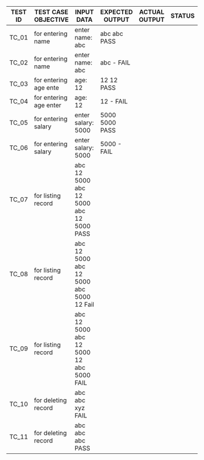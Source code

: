 
|TEST ID	|TEST CASE OBJECTIVE	     |INPUT DATA	       |EXPECTED OUTPUT	   |ACTUAL OUTPUT	   |STATUS| 
 -------- | -------------------------|-------------------|-------------------|-----------------|------|
|TC_01	  | for entering name	       |enter name: abc    |	abc	abc	PASS
|TC_02	  |for entering name	       |enter name: abc    |	abc	-	FAIL
|TC_03	  |for entering age	ente     |age: 12	           |12	12	PASS
|TC_04	  |for entering age	enter    |age: 12	           |12	-	FAIL
|TC_05	  |for entering salary       |enter salary: 5000 |	5000	5000	PASS
|TC_06	  |for entering salary	     |enter salary: 5000 |	5000	-	FAIL
|TC_07	  |for listing record        |abc 12 5000	abc 12 5000	abc 12 5000	PASS
|TC_08	  |for listing record        |abc 12 5000	abc 12 5000	abc 5000 12	Fail
|TC_09	  |for listing record	       |abc 12 5000	abc 12 5000	12 abc 5000	FAIL
|TC_10	  |for deleting record	     |abc	abc	xyz	FAIL
|TC_11	  |for deleting record	     |abc	abc	abc	PASS
